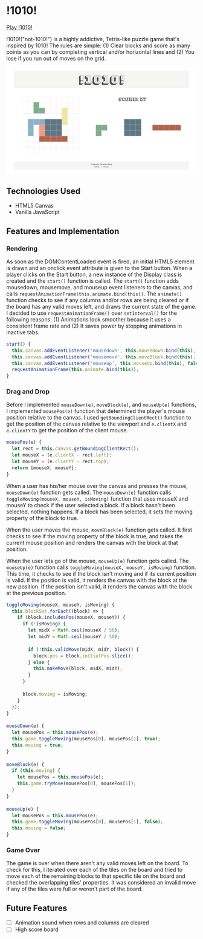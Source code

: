 # !1010!

[Play !1010!](http://christinetwang.me/not1010/)

!1010!("not-1010!") is a highly addictive, Tetris-like puzzle game that's inspired by 1010! The rules are simple: (1) Clear blocks and score as many points as you can by completing vertical and/or horizontal lines and (2) You lose if you run out of moves on the grid.

![!1010!](https://github.com/christinewang319/not1010/blob/master/assets/not1010.png)

## Technologies Used

* HTML5 Canvas
* Vanilla JavaScript

## Features and Implementation

### Rendering

As soon as the DOMContentLoaded event is fired, an initial HTML5 <canvas> element is drawn and an onclick event attribute is given to the Start button. When a player clicks on the Start button, a new instance of the Display class is created and the `start()` function is called.  The `start()` function adds mousedown, mousemove, and mouseup event listeners to the canvas, and calls `requestAnimationFrame(this.animate.bind(this))`. The `animate()` function checks to see if any columns and/or rows are being cleared or if the board has any valid moves left, and draws the current state of the game. I decided to use `requestAnimationFrame()` over `setInterval()` for the following reasons: (1) Animations look smoother because it uses a consistent frame rate and (2) It saves power by stopping animations in inactive tabs.

```javascript
start() {
  this.canvas.addEventListener('mousedown', this.mouseDown.bind(this), false);
  this.canvas.addEventListener('mousemove', this.moveBlock.bind(this), false);
  this.canvas.addEventListener('mouseup', this.mouseUp.bind(this), false);
  requestAnimationFrame(this.animate.bind(this));
}
```

### Drag and Drop

Before I implemented `mouseDown(e)`, `moveBlock(e)`, and `mouseUp(e)` functions, I implemented `mousePos(e)` function that determined the player's mouse position relative to the canvas.  I used `getBoundingClientRect()` function to get the position of the canvas relative to the viewport and `e.clientX` and `e.clientY` to get the position of the client mouse.

```javascript
mousePos(e) {
  let rect = this.canvas.getBoundingClientRect();
  let mouseX = (e.clientX - rect.left);
  let mouseY = (e.clientY - rect.top);
  return [mouseX, mouseY];
}
```

When a user has his/her mouse over the canvas and presses the mouse, `mouseDown(e)` function gets called. The `mouseDown(e)` function calls `toggleMoving(mouseX, mouseY, isMoving)` function that uses mouseX and mouseY to check if the user selected a block. If a block hasn't been selected, nothing happens.  If a block has been selected, it sets the moving property of the block to true.

When the user moves the mouse, `moveBlock(e)` function gets called. It first checks to see if the moving property of the block is true, and takes the current mouse position and renders the canvas with the block at that position.

When the user lets go of the mouse, `mouseUp(e)` function gets called. The `mouseUp(e)` function calls `toggleMoving(mouseX, mouseY, isMoving)` function.  This time, it checks to see if the block isn't moving and if its current position is valid. If the position is valid, it renders the canvas with the block at the new position.  If the position isn't valid, it renders the canvas with the block at the previous position.

```javascript
toggleMoving(mouseX, mouseY, isMoving) {
  this.blockSet.forEach((block) => {
    if (block.includesPos(mouseX, mouseY)) {
      if (!isMoving) {
        let midX = Math.ceil(mouseX / 50);
        let midY = Math.ceil(mouseY / 50);

        if (!this.validMove(midX, midY, block)) {
          block.pos = block.initialPos.slice();
        } else {
          this.makeMove(block, midX, midY);
        }
      }

      block.moving = isMoving;
    }
  });
}

mouseDown(e) {
  let mousePos = this.mousePos(e);
  this.game.toggleMoving(mousePos[0], mousePos[1], true);
  this.moving = true;
}

moveBlock(e) {
  if (this.moving) {
    let mousePos = this.mousePos(e);
    this.game.tryMove(mousePos[0], mousePos[1]);
  }
}

mouseUp(e) {
  let mousePos = this.mousePos(e);
  this.game.toggleMoving(mousePos[0], mousePos[1], false);
  this.moving = false;
}
```

### Game Over

The game is over when there aren't any valid moves left on the board. To check for this, I iterated over each of the tiles on the board and tried to move each of the remaining blocks to that specific tile on the board and checked the overlapping tiles' properties. It was considered an invalid move if any of the tiles were full or weren't part of the board.

## Future Features
- [ ] Animation sound when rows and columns are cleared
- [ ] High score board
